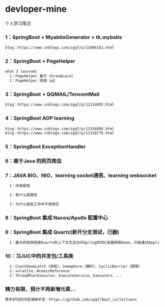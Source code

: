 # devloper-mine
个人学习笔记

### 1：SpringBoot + MyabtisGenerator + tk.mybatis
```diff
blog：https://www.cnblogs.com/zgq7/p/11084161.html
```
### 2：SpringBoot + PageHelper
```diff
what I learned:
  1：PageHelper 基于 threadLocal
  2：PageHelper 拼接 sql
```
### 3：SpringBoot + QQMAIL/TencentMail
```diff
blog：https://www.cnblogs.com/zgq7/p/11314895.html
```
### 4：SpringBoot AOP learning
```diff
blog：https://www.cnblogs.com/zgq7/p/11314895.html
blog：https://www.cnblogs.com/zgq7/p/11310776.html
```
### 5：SpringBoot ExceptionHandler

### 6：基于Java 的网页爬虫

### 7：JAVA BIO、NIO，learning socket通信、learning websocket
```diff
  1：作用是啥
  
  2：有什么局限性
  
  3：为什么我在工作中不使用它
```
### 8：SpringBoot 集成 Nacos/Apollo 配置中心

### 9：SpringBoot 集成 Quartz(新开分支测试，已删)
```diff  
  1：最大的收获就是Quartz的上下文无法访问Spring的IOC容器获取bean，只能通过ApplicationContext 来获取容器中的Bean
```
### 10：习JUC中的并发包/工具类 
```diff
  1：CountDownLatch（闭锁）、Semaphore（栅栏）、CyclicBarrier（屏障）
  2：volatile、AtomicReference
  3：ThreadPoolExecutor、ExecuteService、Executors ...
```
### 精力有限，预计不再新增元素...
```diff
更多好玩的内容请移步至：https://github.com/zgq7/boot_collections
```
